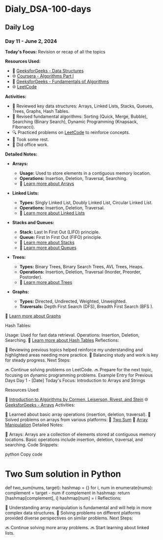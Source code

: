 # Dialy_DSA-100-days

## Daily Log

### Day 11 - June 2, 2024

**Today's Focus:** Revision or recap of all the topics

**Resources Used:**
- 📖 <a href="https://www.geeksforgeeks.org/data-structures/">GeeksforGeeks - Data Structures</a>
- 🌐 <a href="https://www.coursera.org/learn/algorithms-part1">Coursera - Algorithms Part I</a>
- 📘 <a href="https://www.geeksforgeeks.org/fundamentals-of-algorithms/">GeeksforGeeks - Fundamentals of Algorithms</a>
- 🌐 <a href="https://leetcode.com/">LeetCode</a>

**Activities:**
- 📝 Reviewed key data structures: Arrays, Linked Lists, Stacks, Queues, Trees, Graphs, Hash Tables.
- 📌 Revised fundamental algorithms: Sorting (Quick, Merge, Bubble), Searching (Binary Search), Dynamic Programming (Knapsack, Fibonacci).
- 🔍 Practiced problems on <a href="https://leetcode.com/">LeetCode</a> to reinforce concepts.
- 🛌 Took some rest.
- 💼 Did office work.

**Detailed Notes:**
- **Arrays:**
  - **Usage:** Used to store elements in a contiguous memory location.
  - **Operations:** Insertion, Deletion, Traversal, Searching.
  - 📖 <a href="https://www.geeksforgeeks.org/array-data-structure/">Learn more about Arrays</a>

- **Linked Lists:**
  - **Types:** Singly Linked List, Doubly Linked List, Circular Linked List.
  - **Operations:** Insertion, Deletion, Traversal.
  - 📖 <a href="https://www.geeksforgeeks.org/data-structures/linked-list/">Learn more about Linked Lists</a>

- **Stacks and Queues:**
  - **Stack:** Last In First Out (LIFO) principle.
  - **Queue:** First In First Out (FIFO) principle.
  - 📖 <a href="https://www.geeksforgeeks.org/stack-data-structure/">Learn more about Stacks</a>
  - 📖 <a href="https://www.geeksforgeeks.org/queue-data-structure/">Learn more about Queues</a>

- **Trees:**
  - **Types:** Binary Trees, Binary Search Trees, AVL Trees, Heaps.
  - **Operations:** Insertion, Deletion, Traversal (Inorder, Preorder, Postorder).
  - 📖 <a href="https://www.geeksforgeeks.org/binary-tree-data-structure/">Learn more about Trees</a>

- **Graphs:**
  - **Types:** Directed, Undirected, Weighted, Unweighted.
  - **Traversals:** Depth First Search (DFS), Breadth First Search (BFS
).

📖 <a href="https://www.geeksforgeeks.org/graph-data-structure-and-algorithms/">Learn more about Graphs</a>

Hash Tables:

Usage: Used for fast data retrieval.
Operations: Insertion, Deletion, Searching.
📖 <a href="https://www.geeksforgeeks.org/hashing-data-structure/">Learn more about Hash Tables</a>
Reflections:

🤔 Reviewing previous topics helped reinforce my understanding and highlighted areas needing more practice.
🚀 Balancing study and work is key for steady progress.
Next Steps:

🔜 Continue solving problems on LeetCode.
🔜 Prepare for the next topic, focusing on dynamic programming problems.
Example Entry for Previous Days
Day 1 - [Date]
Today's Focus: Introduction to Arrays and Strings

Resources Used:

📖 <a href="https://www.amazon.com/Introduction-Algorithms-3rd-MIT-Press/dp/0262033844">Introduction to Algorithms by Cormen, Leiserson, Rivest, and Stein</a>
🌐 <a href="https://www.geeksforgeeks.org/array-data-structure/">GeeksforGeeks - Arrays</a>
Activities:

📝 Learned about basic array operations (insertion, deletion, traversal).
📌 Solved problems on arrays from various platforms:
🔗 <a href="https://leetcode.com/problems/two-sum/">Two Sum</a>
🔗 <a href="https://www.hackerrank.com/challenges/crush/problem">Array Manipulation</a>
Detailed Notes:

📝 Arrays:
Arrays are a collection of elements stored at contiguous memory locations.
Basic operations include insertion, deletion, traversal, and searching.
Code Snippets:

python
Copy code
# Two Sum solution in Python
def two_sum(nums, target):
    hashmap = {}
    for i, num in enumerate(nums):
        complement = target - num
        if complement in hashmap:
            return [hashmap[complement], i]
        hashmap[num] = i
Reflections:

🤔 Understanding array manipulation is fundamental and will help in more complex data structures.
🚀 Solving problems on different platforms provided diverse perspectives on similar problems.
Next Steps:

🔜 Continue solving more array problems.
🔜 Start learning about linked lists.
